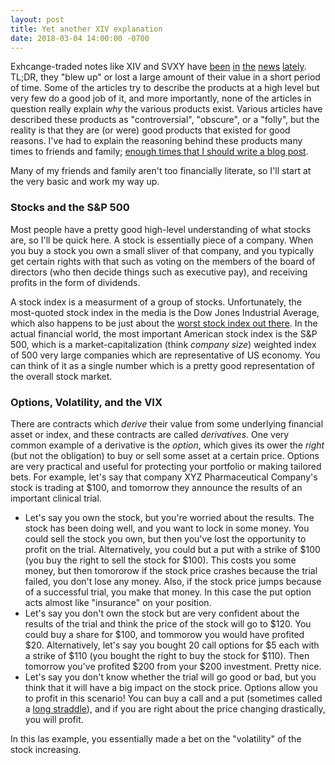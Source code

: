 ```yaml
---
layout: post
title: Yet another XIV explanation
date: 2018-03-04 14:00:00 -0700
---
```

Exhcange-traded notes like XIV and SVXY have 
[been](https://www.cnbc.com/2018/02/05/xiv-exchange-traded-security-linked-to-volatility-plummets-80-percent.html)
[in](https://www.vox.com/business-and-finance/2018/2/27/17014082/market-crash-inverse-volatility-vix-xiv-svxy)
[the](http://www.businessinsider.com/xiv-svxy-short-vix-volatility-trade-blow-up-2018-2)
[news](https://www.cnbc.com/2018/02/07/credit-suisse-defends-controversial-xiv-etn-amid-market-turmoil.html)
[lately](https://www.forbes.com/sites/jimcollins/2018/02/06/it-works-until-it-doesnt-work-the-death-of-xiv-shows-the-folly-of-gaming-market-volatility/). 
TL;DR, they "blew up" or lost a large amount of their value in a short period of time.
Some of the articles try to describe the products at a high level but very few do a good job of it, and more importantly, none of the articles in question really explain *why* the various products exist. 
Various articles have described these products as "controversial", "obscure", or a "folly", but the reality is that they are (or were) good products that existed for good reasons. 
I've had to explain the reasoning behind these products many times to friends and family; [enough times that I should write a blog post](https://twitter.com/drob/status/928447584712253440).

Many of my friends and family aren't too financially literate, so I'll start at the very basic and work my way up. 

### Stocks and the S&P 500
Most people have a pretty good high-level understanding of what stocks are, so I'll be quick here. 
A stock is essentially piece of a company. 
When you buy a stock you own a small sliver of that company, and you typically get certain rights with that such as voting on the members of the board of directors (who then decide things such as executive pay), and receiving profits in the form of dividends. 

A stock index is a measurment of a group of stocks. 
Unfortunately, the most-quoted stock index in the media is the Dow Jones Industrial Average, which also happens to be just about the [worst stock index out there](https://www.washingtonpost.com/news/wonk/wp/2013/09/10/the-dow-jones-industrial-average-is-ridiculous/?utm_term=.33e328400ec7).
In the actual financial world, the most important American stock index is the S&P 500, which is a market-capitalization (think *company size*) weighted index of 500 very large companies which are representative of US economy. 
You can think of it as a single number which is a pretty good representation of the overall stock market. 

### Options, Volatility, and the VIX
There are contracts which *derive* their value from some underlying financial asset or index, and these contracts are called *derivatives*. 
One very common example of a derivative is the *option*, which gives its ower the *right* (but not the obligation) to buy or sell some asset at a certain price.
Options are very practical and useful for protecting your portfolio or making tailored bets.
For example, let's say that company XYZ Pharmaceutical Company's stock is trading at $100, and tomorrow they announce the results of an important clinical trial. 
* Let's say you own the stock, but you're worried about the results. The stock has been doing well, and you want to lock in some money. You could sell the stock you own, but then you've lost the opportunity to profit on the trial. Alternatively, you could but a put with a strike of $100 (you buy the right to sell the stock for $100). This costs you some money, but then tomororow if the stock price crashes because the trial failed, you don't lose any money. Also, if the stock price jumps because of a successful trial, you make that money. In this case the put option acts almost like "insurance" on your position.
* Let's say you don't own the stock but are very confident about the results of the trial and think the price of the stock will go to $120. You could buy a share for $100, and tommorow you would have profited $20. Alternatively, let's say you bought 20 call options for $5 each with a strike of $110 (you bought the right to buy the stock for $110). Then tomorrow you've profited $200 from your $200 investment. Pretty nice.
* Let's say you don't know whether the trial will go good or bad, but you think that it will have a big impact on the stock price. Options allow you to profit in this scenario! You can buy a call and a put (sometimes called a [long straddle](https://www.investopedia.com/terms/s/straddle.asp)), and if you are right about the price changing drastically, you will profit. 

In this las example, you essentially made a bet on the "volatility" of the stock increasing.
